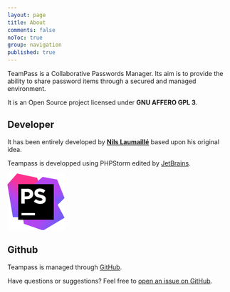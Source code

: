 ```yaml
---
layout: page
title: About
comments: false
noToc: true
group: navigation
published: true
---
```




TeamPass is a Collaborative Passwords Manager.
Its aim is to provide the ability to share password items through a secured and managed environment.

It is an Open Source project licensed under <b>GNU AFFERO GPL 3</b>.


## Developer

It has been entirely developed by <b>[Nils Laumaill&eacute;](nils@teampass.net)</b> based upon his original idea.

Teampass is developped using PHPStorm edited by [JetBrains](https://www.jetbrains.com/).

[![PHPStorm](./img/icon_PhpStorm.png)](https://www.jetbrains.com/phpstorm/?fromMenu)

## Github

Teampass is managed through [GitHub](https://github.com/nilsteampassnet/TeamPass).

Have questions or suggestions? Feel free to [open an issue on GitHub](https://github.com/nilsteampassnet/TeamPass/issues/new).



